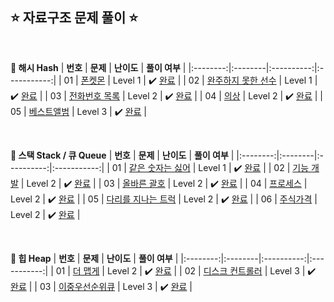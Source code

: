 ## ⭐️ 자료구조 문제 풀이 ⭐️ 

<br>

<!-- 💭 [진행 중]  ✔️ [완료] -->

<!-- | 0 | []() | Level  | ✔️ [완료]() | -->

**📗 해시 Hash**
| **번호** | **문제** | **난이도** | **풀이 여부** |
|:--------:|:--------|:----------:|:-----------:|
| 01 | [폰켓몬](https://school.programmers.co.kr/learn/courses/30/lessons/1845) | Level 1 | ✔️ [완료](https://github.com/yuuforest/Programmers/blob/main/Java/src/%EC%9E%90%EB%A3%8C%EA%B5%AC%EC%A1%B0/%ED%8F%B0%EC%BC%93%EB%AA%AC.java) |
| 02 | [완주하지 못한 선수](https://school.programmers.co.kr/learn/courses/30/lessons/42576) | Level 1 | ✔️ [완료](https://github.com/yuuforest/Programmers/blob/main/Java/src/%EC%9E%90%EB%A3%8C%EA%B5%AC%EC%A1%B0/%EC%99%84%EC%A3%BC%ED%95%98%EC%A7%80%EB%AA%BB%ED%95%9C%EC%84%A0%EC%88%98.java) |
| 03 | [전화번호 목록](https://school.programmers.co.kr/learn/courses/30/lessons/42577) | Level 2 | ✔️ [완료](https://github.com/yuuforest/Programmers/blob/main/Java/src/%EC%9E%90%EB%A3%8C%EA%B5%AC%EC%A1%B0/%EC%A0%84%ED%99%94%EB%B2%88%ED%98%B8%EB%AA%A9%EB%A1%9D.java) |
| 04 | [의상](https://school.programmers.co.kr/learn/courses/30/lessons/42578) | Level 2 | ✔️ [완료](https://github.com/yuuforest/Programmers/blob/main/Java/src/%EC%9E%90%EB%A3%8C%EA%B5%AC%EC%A1%B0/%EC%9D%98%EC%83%81.java) |
| 05 | [베스트앨범](https://school.programmers.co.kr/learn/courses/30/lessons/42579) | Level 3 | ✔️ [완료](https://github.com/yuuforest/Programmers/blob/main/Java/src/%EC%9E%90%EB%A3%8C%EA%B5%AC%EC%A1%B0/%EB%B2%A0%EC%8A%A4%ED%8A%B8%EC%95%A8%EB%B2%94.java) |

<br>

**📘 스택 Stack / 큐 Queue**
| **번호** | **문제** | **난이도** | **풀이 여부** |
|:--------:|:--------|:----------:|:-----------:|
| 01 | [같은 숫자는 싫어](https://school.programmers.co.kr/learn/courses/30/lessons/12906) | Level 1 | ✔️ [완료](https://github.com/yuuforest/Programmers/blob/main/Java/src/%EC%9E%90%EB%A3%8C%EA%B5%AC%EC%A1%B0/%EA%B0%99%EC%9D%80%EC%88%AB%EC%9E%90%EB%8A%94%EC%8B%AB%EC%96%B4.java) |
| 02 | [기능 개발](https://school.programmers.co.kr/learn/courses/30/lessons/42586) | Level 2 | ✔️ [완료](https://github.com/yuuforest/Programmers/blob/main/Java/src/%EC%9E%90%EB%A3%8C%EA%B5%AC%EC%A1%B0/%EA%B8%B0%EB%8A%A5%EA%B0%9C%EB%B0%9C.java) |
| 03 | [올바른 괄호](https://school.programmers.co.kr/learn/courses/30/lessons/12909) | Level 2 | ✔️ [완료](https://github.com/yuuforest/Programmers/blob/main/Java/src/%EC%9E%90%EB%A3%8C%EA%B5%AC%EC%A1%B0/%EC%98%AC%EB%B0%94%EB%A5%B8%EA%B4%84%ED%98%B8.java) |
| 04 | [프로세스](https://school.programmers.co.kr/learn/courses/30/lessons/42587) | Level 2 | ✔️ [완료](https://github.com/yuuforest/Programmers/blob/main/Java/src/%EC%9E%90%EB%A3%8C%EA%B5%AC%EC%A1%B0/%ED%94%84%EB%A1%9C%EC%84%B8%EC%8A%A4.java) |
| 05 | [다리를 지나는 트럭](https://school.programmers.co.kr/learn/courses/30/lessons/42583) | Level 2 | ✔️ [완료](https://github.com/yuuforest/Programmers/blob/main/Java/src/%EC%9E%90%EB%A3%8C%EA%B5%AC%EC%A1%B0/%EB%8B%A4%EB%A6%AC%EB%A5%BC%EC%A7%80%EB%82%98%EB%8A%94%ED%8A%B8%EB%9F%AD.java) |
| 06 | [주식가격](https://school.programmers.co.kr/learn/courses/30/lessons/42584) | Level 2 | ✔️ [완료](https://github.com/yuuforest/Programmers/blob/main/Java/src/%EC%9E%90%EB%A3%8C%EA%B5%AC%EC%A1%B0/%EC%A3%BC%EC%8B%9D%EA%B0%80%EA%B2%A9.java) |


<br>

**📙 힙 Heap**
| **번호** | **문제** | **난이도** | **풀이 여부** |
|:--------:|:--------|:----------:|:-----------:|
| 01 | [더 맵게](https://school.programmers.co.kr/learn/courses/30/lessons/42626) | Level 2 | ✔️ [완료](https://github.com/yuuforest/Programmers/blob/main/Java/src/%EC%9E%90%EB%A3%8C%EA%B5%AC%EC%A1%B0/%EB%8D%94%EB%A7%B5%EA%B2%8C.java) |
| 02 | [디스크 컨트롤러](https://school.programmers.co.kr/learn/courses/30/lessons/42627) | Level 3 | ✔️ [완료](https://github.com/yuuforest/Programmers/blob/main/Java/src/%EC%9E%90%EB%A3%8C%EA%B5%AC%EC%A1%B0/%EB%94%94%EC%8A%A4%ED%81%AC%EC%BB%A8%ED%8A%B8%EB%A1%A4%EB%9F%AC.java) |
| 03 | [이중우선순위큐](https://school.programmers.co.kr/learn/courses/30/lessons/42628) | Level 3 | ✔️ [완료](https://github.com/yuuforest/Programmers/blob/main/Java/src/%EC%9E%90%EB%A3%8C%EA%B5%AC%EC%A1%B0/%EC%9D%B4%EC%A4%91%EC%9A%B0%EC%84%A0%EC%88%9C%EC%9C%84%ED%81%90.java) |
